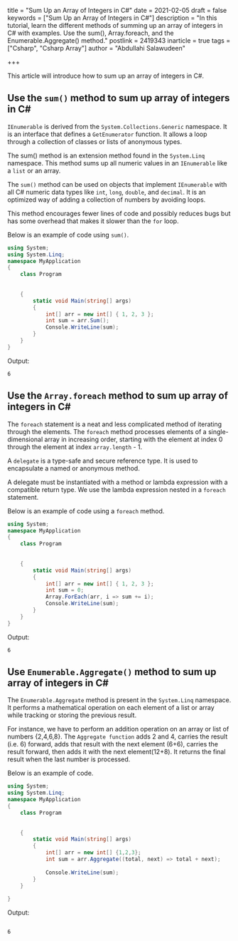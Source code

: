 title = "Sum Up an Array of Integers in C#"
date = 2021-02-05
draft = false
keywords = ["Sum Up an Array of Integers in C#"]
description = "In this tutorial, learn the different methods of summing up an array of integers in C# with examples. Use the sum(), Array.foreach, and the Enumerable.Aggregate() method."
postlink = 2419343
inarticle = true
tags = ["Csharp", "Csharp Array"]
author = "Abdullahi Salawudeen"

+++

This article will introduce how to sum up an array of integers in C#.

## Use the `sum()` method to sum up array of integers in C#

`IEnumerable` is derived from the `System.Collections.Generic` namespace. It is an interface that defines a `GetEnumerator` function. It allows a loop through a collection of classes or lists of anonymous types.

The sum() method is an extension method found in the `System.Linq` namespace. This method sums up all numeric values in an `IEnumerable` like a `list` or an array. 

The `sum()` method can be used on objects that implement `IEnumerable` with all C# numeric data types like `int`, `long`, `double`, and `decimal`. It is an optimized way of adding a collection of numbers by avoiding loops.

This method encourages fewer lines of code and possibly reduces bugs but has some overhead that makes it slower than the `for` loop.

Below is an example of code using `sum()`.

```c#
using System;
using System.Linq;
namespace MyApplication
{
  	class Program
  	
  	
  	{
    	static void Main(string[] args)
    	{
      		int[] arr = new int[] { 1, 2, 3 };
      		int sum = arr.Sum();
      		Console.WriteLine(sum);
      	}
  	}
}
```

Output:

```text
6

```

## Use the `Array.foreach` method to sum up array of integers in C#
The `foreach` statement is a neat and less complicated method of iterating through the elements. The `foreach` method processes elements of a single-dimensional array in increasing order, starting with the element at index 0 through the element at index `array.length` - 1.

A `delegate` is a type-safe and secure reference type. It is used to encapsulate a named or anonymous method. 

A delegate must be instantiated with a method or lambda expression with a compatible return type. We use the lambda expression nested in a `foreach` statement.

Below is an example of code using a `foreach` method.

```c#
using System;
namespace MyApplication
{
  	class Program
  	
  	
  	{
    	static void Main(string[] args)
    	{
      		int[] arr = new int[] { 1, 2, 3 };
      		int sum = 0;
      		Array.ForEach(arr, i => sum += i);
      		Console.WriteLine(sum);    
      	}
  	}
}
```

Output:

```text
6

```

## Use `Enumerable.Aggregate()` method to sum up array of integers in C#

The `Enumerable.Aggregate` method is present in the `System.Linq` namespace. It performs a mathematical operation on each element of a list or array while tracking or storing the previous result. 

For instance, we have to perform an addition operation on an array or list of numbers {2,4,6,8}. The `Aggregate function` adds 2 and 4, carries the result (i.e. 6) forward, adds that result with the next element (6+6), carries the result forward, then adds it with the next element(12+8). It returns the final result when the last number is processed.

Below is an example of code.

```c#
using System;
using System.Linq;
namespace MyApplication
{
   	class Program
   	
   	
  	{
     	static void Main(string[] args)
    	{
      		int[] arr = new int[] {1,2,3};
      		int sum = arr.Aggregate((total, next) => total + next);
      
      		Console.WriteLine(sum);    
      	}
  	}
  	
}
```

Output:

```text

6
```